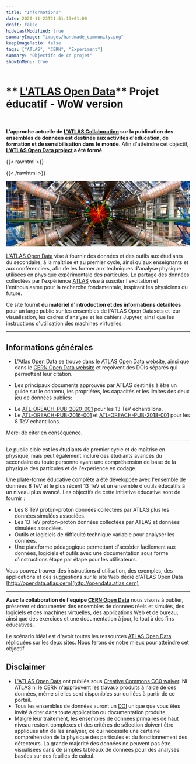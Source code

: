```yaml
---
title: "Informations"
date: 2020-11-23T21:51:13+01:00
draft: false
hideLastModified: true
summaryImage: "images/handmade_community.png"
keepImageRatio: false
tags: ["ATLAS", "CERN", "Experiment"]
summary: "Objectifs de ce projet"
showInMenu: true
---
```

# ** [L'ATLAS Open Data](http://opendata.atlas.cern)** Projet éducatif - WoW version

&nbsp;

**L'approche actuelle de [L'ATLAS Collaboration](http://atlas.cern/resources/opendata) sur la publication des ensembles de données est destinée aux activités d'éducation, de formation et de sensibilisation dans le monde**.
Afin d'atteindre cet objectif, **[L'ATLAS Open Data project](http://opendata.atlas.cern) a été formé**.
&nbsp;

{{< rawhtml >}}
<script async src="https://unpkg.com/mermaid@8.2.3/dist/mermaid.min.js"></script>
{{< /rawhtml >}}

![path](images/detector_background.png)

[L'ATLAS Open Data](http://opendata.atlas.cern) vise à fournir des données et des outils aux étudiants du secondaire, à la maîtrise et au premier cycle, ainsi qu'aux enseignants et aux conférenciers, afin de les former aux techniques d'analyse physique utilisées en physique expérimentale des particules. Le partage des données collectées par l'expérience [ATLAS](https://atlas.cern) vise à susciter l'excitation et l'enthousiasme pour la recherche fondamentale, inspirant les physiciens du future.

Ce site fournit **du matériel d'introduction et des informations détaillées** pour un large public sur les ensembles de l'ATLAS Open Datasets et leur visualisation, les cadres d'analyse et les cahiers Jupyter, ainsi que les instructions d'utilisation des machines virtuelles.

---

## Informations générales

+ L'Atlas Open Data se trouve dans le [ATLAS Open Data website](http://opendata.atlas.cern), ainsi que dans le [CERN Open Data website](http://opendata.cern.ch/) et reçoivent des DOIs séparés qui permettent leur citation.

+ Les principaux documents approuvés par ATLAS destinés à être un guide sur le contenu, les propriétés, les capacités et les limites des deux jeu de données publics:
* Le [ATL-OREACH-PUB-2020-001](https://cds.cern.ch/record/2707171) pour les 13 TeV échantillons.
* Le [ATL-OREACH-PUB-2016-001](https://cds.cern.ch/record/2203649) et [ATL-OREACH-PUB-2018-001](https://cds.cern.ch/record/2624572) pour les 8 TeV échantillons.

Merci de citer en conséquence.

---

Le public cible est les étudiants de premier cycle et de maîtrise en physique, mais peut également inclure des étudiants avancés du secondaire ou toute personne ayant une compréhension de base de la physique des particules et de l'expérience en codage.

Une plate-forme éducative complète a été développée avec l'ensemble de données 8 TeV et le plus récent 13 TeV et un ensemble d'outils éducatifs à un niveau plus avancé. Les objectifs de cette initiative éducative sont de fournir :

* Les 8 TeV proton–proton données collectées par ATLAS plus les données simulées associées.
* Les 13 TeV proton–proton données collectées par ATLAS et données simulées associées.
* Outils et logiciels de difficulté technique variable pour analyser les données.
* Une plateforme pédagogique permettant d'accéder facilement aux données, logiciels et outils avec une documentation sous forme d'instructions étape par étape pour les utilisateurs.


Vous pouvez trouver des instructions d'utilisation, des exemples, des applications et des suggestions sur le site Web dédié d'ATLAS Open Data [http://opendata.atlas.cern](http://opendata.atlas.cern)

---

**Avec la collaboration de l'equipe [CERN Open Data](http://opendata.cern.ch)** nous visons à publier, préserver et documenter des ensembles de données réels et simulés, des logiciels et des machines virtuelles, des applications Web et de bureau, ainsi que des exercices et une documentation à jour, le tout à des fins éducatives.

Le scénario idéal est d'avoir toutes les ressources [ATLAS Open Data](http://opendata.atlas.cern) répliquées sur les deux sites. Nous ferons de notre mieux pour atteindre cet objectif.


## <a name="atlas-disclaimer">Disclaimer</a>

* [L'ATLAS Open Data](http://opendata.atlas.cern) ont publiés sous [Creative Commons CC0 waiver](http://creativecommons.org/publicdomain/zero/1.0/).
Ni ATLAS ni le CERN n'approuvent les travaux produits à l'aide de ces données, même si elles sont disponibles sur ou liées à partir de ce portail.
* Tous les ensembles de données auront un [DOI](https://en.wikipedia.org/wiki/Digital_object_identifier) unique que vous êtes invité à citer dans toute application ou documentation produite.
* Malgré leur traitement, les ensembles de données primaires de haut niveau restent complexes et des critères de sélection doivent être appliqués afin de les analyser, ce qui nécessite une certaine compréhension de la physique des particules et du fonctionnement des détecteurs. La grande majorité des données ne peuvent pas être visualisées dans de simples tableaux de données pour des analyses basées sur des feuilles de calcul.
<!--
* No further development is foreseen for either the data released or the software version needed to analyse them.
 * The analysis methods and software have evolved since the released data were recorded.
 * More advanced techniques are used with recent data, but the software is not compatible out-of-the-box with older data samples.
-->
